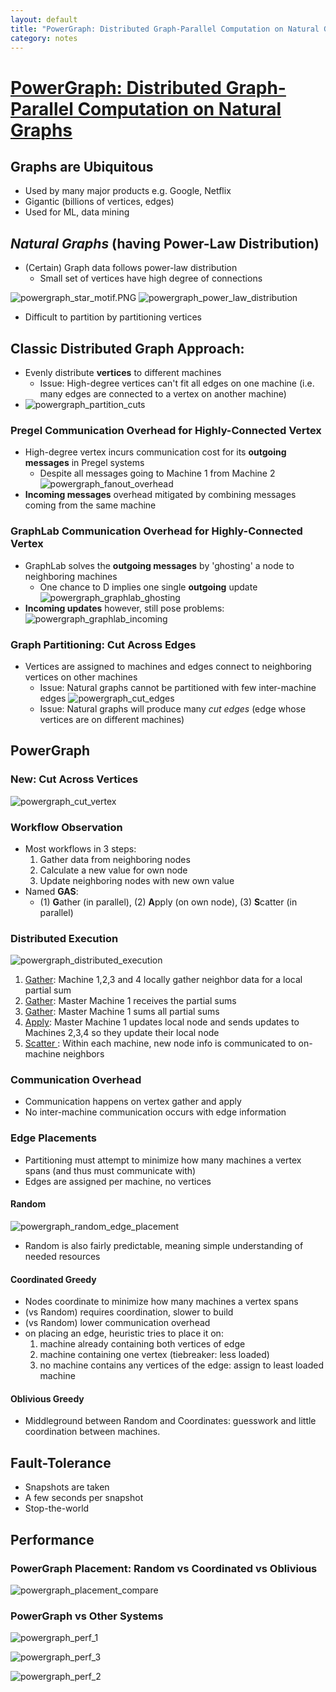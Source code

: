 ```yaml
---
layout: default
title: "PowerGraph: Distributed Graph-Parallel Computation on Natural Graphs [Talk]"
category: notes
---
```


# [PowerGraph: Distributed Graph-Parallel Computation on Natural Graphs](https://www.usenix.org/node/170825)

## Graphs are Ubiquitous
- Used by many major products e.g. Google, Netflix
- Gigantic (billions of vertices, edges)
- Used for ML, data mining

## <i>Natural Graphs</i> (having Power-Law Distribution)
- (Certain) Graph data follows power-law distribution 
    - Small set of vertices have high degree of connections
  
![powergraph_star_motif.PNG](/assets/powergraph_star_motif.PNG)
![powergraph_power_law_distribution](/assets/powergraph_power_law_distribution.PNG)
- Difficult to partition by partitioning vertices
  
## Classic Distributed Graph Approach:
- Evenly distribute **vertices** to different machines
    - Issue: High-degree vertices can't fit all edges on one machine (i.e. many edges are connected to a vertex on another machine)
- ![powergraph_partition_cuts](/assets/powergraph_classic_partition.PNG)


### Pregel Communication Overhead for Highly-Connected Vertex
- High-degree vertex incurs communication cost for its **outgoing messages** in Pregel systems
    - Despite all messages going to Machine 1 from Machine 2
![powergraph_fanout_overhead](/assets/powergraph_fanout_overhead.PNG)
- **Incoming messages** overhead mitigated by combining messages coming from the same machine

### GraphLab Communication Overhead for Highly-Connected Vertex
- GraphLab solves the **outgoing messages** by 'ghosting' a node to neighboring machines
    - One chance to D implies one single **outgoing** update
![powergraph_graphlab_ghosting](/assets/powergraph_graphlab_ghosting.PNG)
- **Incoming updates** however, still pose problems:
![powergraph_graphlab_incoming](/assets/powergraph_graphlab_incoming.PNG)


### Graph Partitioning: Cut Across Edges
- Vertices are assigned to machines and edges connect to neighboring vertices on other machines
    - Issue: Natural graphs cannot be partitioned with few inter-machine edges
![powergraph_cut_edges](/assets/powergraph_cut_edges.PNG)
    - Issue: Natural graphs will produce many *cut edges* (edge whose vertices are on different machines)


## PowerGraph
### New: Cut Across Vertices
![powergraph_cut_vertex](/assets/powergraph_cut_vertex.PNG)



### Workflow Observation
- Most workflows in 3 steps:
    1. Gather data from neighboring nodes
    2. Calculate a new value for own node
    3. Update neighboring nodes with new own value
- Named **GAS**:
    - (1) **G**ather (in parallel), (2) **A**pply (on own node), (3) **S**catter (in parallel)

### Distributed Execution
![powergraph_distributed_execution](/assets/powergraph_distributed_execution.PNG)

1. <u>Gather</u>: Machine 1,2,3 and 4 locally gather neighbor data for a local partial sum
2. <u>Gather</u>: Master Machine 1 receives the partial sums
3. <u>Gather</u>: Master Machine 1 sums all partial sums
4. <u> Apply</u>: Master Machine 1 updates local node and sends updates to Machines 2,3,4 so they update their local node
5. <u> Scatter </u>: Within each machine, new node info is communicated to on-machine neighbors 

### Communication Overhead
- Communication happens on vertex gather and apply
- No inter-machine communication occurs with edge information

### Edge Placements
- Partitioning must attempt to minimize how many machines a vertex spans (and thus must communicate with)
- Edges are assigned per machine, no vertices

#### Random
![powergraph_random_edge_placement](/assets/powergraph_random_edge_placement.PNG)
- Random is also fairly predictable, meaning simple understanding of needed resources

#### Coordinated Greedy
- Nodes coordinate to minimize how many machines a vertex spans
- (vs Random) requires coordination, slower to build
- (vs Random) lower communication overhead
- on placing an edge, heuristic tries to place it on:
  1. machine already containing both vertices of edge
  2. machine containing one vertex (tiebreaker: less loaded)
  3. no machine contains any vertices of the edge: assign to least loaded machine


#### Oblivious Greedy
- Middleground between Random and Coordinates: guesswork and little coordination between machines.

## Fault-Tolerance
- Snapshots are taken
- A few seconds per snapshot
- Stop-the-world 

## Performance

### PowerGraph Placement: Random vs Coordinated vs Oblivious 
![powergraph_placement_compare](/assets/powergraph_placement_compare.PNG)
 

### PowerGraph vs Other Systems
![powergraph_perf_1](/assets/powergraph_perf_1.PNG)

![powergraph_perf_3](/assets/powergraph_perf_3.PNG)

![powergraph_perf_2](/assets/powergraph_perf_2.PNG)





